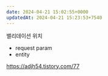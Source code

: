 ```yaml
---
date: 2024-04-21 15:02:55+0000
updatedAt: 2024-04-21 15:23:53+7540
---
```

밸리데이션 위치
- request param
- entity


https://adjh54.tistory.com/77